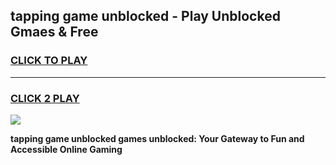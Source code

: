
## tapping game unblocked - Play Unblocked Gmaes & Free
<h3>
<a href="https://news.freeplayer.one?title=tapping_game_unblocked&ref=23F">CLICK TO PLAY</a></h3>
<hr>

<h3>
<a href="https://news.freeplayer.one?title=tapping_game_unblocked&ref=23F">CLICK 2 PLAY</a>
  
</h3>

<a href="https://news.freeplayer.one?title=tapping_game_unblocked&ref=23F/"><img src="https://clearcache.store/games.png"></a>


**tapping game unblocked games unblocked: Your Gateway to Fun and Accessible Online Gaming**

